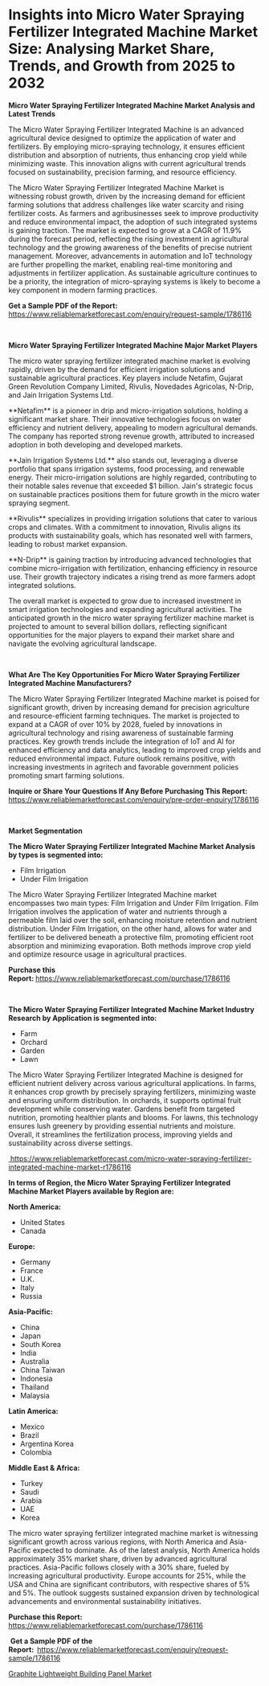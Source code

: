 <p><h1>Insights into Micro Water Spraying Fertilizer Integrated Machine Market Size: Analysing Market Share, Trends, and Growth from 2025 to 2032</h1></p><p><strong>Micro Water Spraying Fertilizer Integrated Machine Market Analysis and Latest Trends</strong></p>
<p><p>The Micro Water Spraying Fertilizer Integrated Machine is an advanced agricultural device designed to optimize the application of water and fertilizers. By employing micro-spraying technology, it ensures efficient distribution and absorption of nutrients, thus enhancing crop yield while minimizing waste. This innovation aligns with current agricultural trends focused on sustainability, precision farming, and resource efficiency.</p><p>The Micro Water Spraying Fertilizer Integrated Machine Market is witnessing robust growth, driven by the increasing demand for efficient farming solutions that address challenges like water scarcity and rising fertilizer costs. As farmers and agribusinesses seek to improve productivity and reduce environmental impact, the adoption of such integrated systems is gaining traction. The market is expected to grow at a CAGR of 11.9% during the forecast period, reflecting the rising investment in agricultural technology and the growing awareness of the benefits of precise nutrient management. Moreover, advancements in automation and IoT technology are further propelling the market, enabling real-time monitoring and adjustments in fertilizer application. As sustainable agriculture continues to be a priority, the integration of micro-spraying systems is likely to become a key component in modern farming practices.</p></p>
<p><strong>Get a Sample PDF of the Report:&nbsp;</strong> <a href="https://www.reliablemarketforecast.com/enquiry/request-sample/1786116?utm_campaign=3491&utm_medium=2&utm_source=Github&utm_content=ia&utm_term=25032025&utm_id=micro-water-spraying-fertilizer-integrated-machine">https://www.reliablemarketforecast.com/enquiry/request-sample/1786116</a></p>
<p>&nbsp;</p>
<p><strong>Micro Water Spraying Fertilizer Integrated Machine Major Market Players</strong></p>
<p><p>The micro water spraying fertilizer integrated machine market is evolving rapidly, driven by the demand for efficient irrigation solutions and sustainable agricultural practices. Key players include Netafim, Gujarat Green Revolution Company Limited, Rivulis, Novedades Agricolas, N-Drip, and Jain Irrigation Systems Ltd.</p><p>**Netafim** is a pioneer in drip and micro-irrigation solutions, holding a significant market share. Their innovative technologies focus on water efficiency and nutrient delivery, appealing to modern agricultural demands. The company has reported strong revenue growth, attributed to increased adoption in both developing and developed markets.</p><p>**Jain Irrigation Systems Ltd.** also stands out, leveraging a diverse portfolio that spans irrigation systems, food processing, and renewable energy. Their micro-irrigation solutions are highly regarded, contributing to their notable sales revenue that exceeded $1 billion. Jain's strategic focus on sustainable practices positions them for future growth in the micro water spraying segment.</p><p>**Rivulis** specializes in providing irrigation solutions that cater to various crops and climates. With a commitment to innovation, Rivulis aligns its products with sustainability goals, which has resonated well with farmers, leading to robust market expansion.</p><p>**N-Drip** is gaining traction by introducing advanced technologies that combine micro-irrigation with fertilization, enhancing efficiency in resource use. Their growth trajectory indicates a rising trend as more farmers adopt integrated solutions.</p><p>The overall market is expected to grow due to increased investment in smart irrigation technologies and expanding agricultural activities. The anticipated growth in the micro water spraying fertilizer machine market is projected to amount to several billion dollars, reflecting significant opportunities for the major players to expand their market share and navigate the evolving agricultural landscape.</p></p>
<p>&nbsp;</p>
<p><strong>What Are The Key Opportunities For Micro Water Spraying Fertilizer Integrated Machine Manufacturers?</strong></p>
<p><p>The Micro Water Spraying Fertilizer Integrated Machine market is poised for significant growth, driven by increasing demand for precision agriculture and resource-efficient farming techniques. The market is projected to expand at a CAGR of over 10% by 2028, fueled by innovations in agricultural technology and rising awareness of sustainable farming practices. Key growth trends include the integration of IoT and AI for enhanced efficiency and data analytics, leading to improved crop yields and reduced environmental impact. Future outlook remains positive, with increasing investments in agritech and favorable government policies promoting smart farming solutions.</p></p>
<p><strong>Inquire or Share Your Questions If Any Before Purchasing This Report:</strong> <a href="https://www.reliablemarketforecast.com/enquiry/pre-order-enquiry/1786116?utm_campaign=3491&utm_medium=2&utm_source=Github&utm_content=ia&utm_term=25032025&utm_id=micro-water-spraying-fertilizer-integrated-machine">https://www.reliablemarketforecast.com/enquiry/pre-order-enquiry/1786116</a></p>
<p>&nbsp;</p>
<p><strong>Market Segmentation</strong></p>
<p><strong>The Micro Water Spraying Fertilizer Integrated Machine Market Analysis by types is segmented into:</strong></p>
<p><ul><li>Film Irrigation</li><li>Under Film Irrigation</li></ul></p>
<p><p>The Micro Water Spraying Fertilizer Integrated Machine market encompasses two main types: Film Irrigation and Under Film Irrigation. Film Irrigation involves the application of water and nutrients through a permeable film laid over the soil, enhancing moisture retention and nutrient distribution. Under Film Irrigation, on the other hand, allows for water and fertilizer to be delivered beneath a protective film, promoting efficient root absorption and minimizing evaporation. Both methods improve crop yield and optimize resource usage in agricultural practices.</p></p>
<p><strong>Purchase this Report:&nbsp;</strong><a href="https://www.reliablemarketforecast.com/purchase/1786116?utm_campaign=3491&utm_medium=2&utm_source=Github&utm_content=ia&utm_term=25032025&utm_id=micro-water-spraying-fertilizer-integrated-machine">https://www.reliablemarketforecast.com/purchase/1786116</a></p>
<p>&nbsp;</p>
<p><strong>The Micro Water Spraying Fertilizer Integrated Machine Market Industry Research by Application is segmented into:</strong></p>
<p><ul><li>Farm</li><li>Orchard</li><li>Garden</li><li>Lawn</li></ul></p>
<p><p>The Micro Water Spraying Fertilizer Integrated Machine is designed for efficient nutrient delivery across various agricultural applications. In farms, it enhances crop growth by precisely spraying fertilizers, minimizing waste and ensuring uniform distribution. In orchards, it supports optimal fruit development while conserving water. Gardens benefit from targeted nutrition, promoting healthier plants and blooms. For lawns, this technology ensures lush greenery by providing essential nutrients and moisture. Overall, it streamlines the fertilization process, improving yields and sustainability across diverse settings.</p></p>
<p><a href="https://www.reliablemarketforecast.com/micro-water-spraying-fertilizer-integrated-machine-market-r1786116?utm_campaign=3491&utm_medium=2&utm_source=Github&utm_content=ia&utm_term=25032025&utm_id=micro-water-spraying-fertilizer-integrated-machine">&nbsp;https://www.reliablemarketforecast.com/micro-water-spraying-fertilizer-integrated-machine-market-r1786116</a></p>
<p><strong>In terms of Region, the Micro Water Spraying Fertilizer Integrated Machine Market Players available by Region are:</strong></p>
<p>
    <p> <strong> North America: </strong>
        <ul>
            <li>United States</li>
            <li>Canada</li>
        </ul>
        </p> 
    <p> <strong> Europe: </strong>
        <ul>
            <li>Germany</li>
            <li>France</li>
            <li>U.K.</li>
            <li>Italy</li>
            <li>Russia</li>
        </ul>
        </p> 
    <p> <strong> Asia-Pacific: </strong>
        <ul>
            <li>China</li>
            <li>Japan</li>
            <li>South Korea</li>
            <li>India</li>
            <li>Australia</li>
            <li>China Taiwan</li>
            <li>Indonesia</li>
            <li>Thailand</li>
            <li>Malaysia</li>
        </ul>
        </p> 
    <p> <strong> Latin America: </strong>
        <ul>
            <li>Mexico</li>
            <li>Brazil</li>
            <li>Argentina Korea</li>
            <li>Colombia</li>
        </ul>
        </p> 
    <p> <strong> Middle East & Africa: </strong>
        <ul>
            <li>Turkey</li>
            <li>Saudi</li>
            <li>Arabia</li>
            <li>UAE</li>
            <li>Korea</li>
        </ul>
    </p>
    </p>
<p><p>The micro water spraying fertilizer integrated machine market is witnessing significant growth across various regions, with North America and Asia-Pacific expected to dominate. As of the latest analysis, North America holds approximately 35% market share, driven by advanced agricultural practices. Asia-Pacific follows closely with a 30% share, fueled by increasing agricultural productivity. Europe accounts for 25%, while the USA and China are significant contributors, with respective shares of 5% and 5%. The outlook suggests sustained expansion driven by technological advancements and environmental sustainability initiatives.</p></p>
<p><strong>Purchase this Report: </strong><a href="https://www.reliablemarketforecast.com/purchase/1786116?utm_campaign=3491&utm_medium=2&utm_source=Github&utm_content=ia&utm_term=25032025&utm_id=micro-water-spraying-fertilizer-integrated-machine">https://www.reliablemarketforecast.com/purchase/1786116</a></p>
<p>&nbsp;<strong>Get a Sample PDF of the Report:&nbsp;&nbsp;</strong><a href="https://www.reliablemarketforecast.com/enquiry/request-sample/1786116?utm_campaign=3491&utm_medium=2&utm_source=Github&utm_content=ia&utm_term=25032025&utm_id=micro-water-spraying-fertilizer-integrated-machine">https://www.reliablemarketforecast.com/enquiry/request-sample/1786116</a></p>
<p><strong></strong></p>
<p><p><a href="https://github.com/marteionun0/Market-Research-Report-List-1/blob/main/graphite-lightweight-building-panel-market.md?utm_campaign=3491&utm_medium=2&utm_source=Github&utm_content=ia&utm_term=25032025&utm_id=micro-water-spraying-fertilizer-integrated-machine">Graphite Lightweight Building Panel Market</a></p></p>